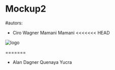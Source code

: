 # Mockup2

#autors:
- Ciro Wagner Mamani Mamani
<<<<<<< HEAD

<img src="logo.png" alt="logo"/>

=======
- Alan Dagner Quenaya Yucra
